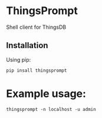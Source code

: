 # ThingsPrompt
Shell client for ThingsDB


## Installation
Using pip:
```shell
pip insall thingsprompt
```

# Example usage:
```shell
thingsprompt -n localhost -u admin
```

